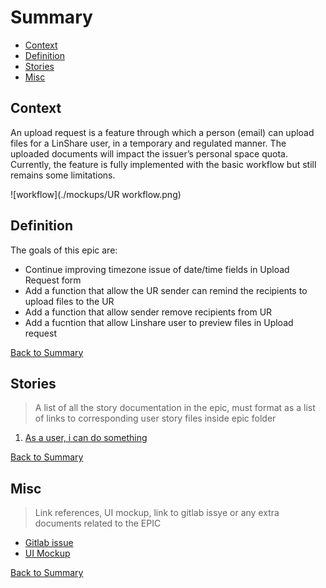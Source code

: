 # Summary

* [Context](#context)
* [Definition](#definition)
* [Stories](#stories)
* [Misc](#misc)

## Context
An upload request is a feature through which a person (email) can upload files for a LinShare user, in a temporary and regulated manner. The uploaded documents will impact the issuer’s personal space quota. 
Currently, the feature is fully implemented with the basic workflow but still remains some limitations. 

![workflow](./mockups/UR workflow.png)
## Definition
The goals of this epic are:
*  Continue improving timezone issue of date/time fields in Upload Request form
*  Add a  function that allow the UR sender can remind the recipients to upload files to the UR 
*  Add a function that allow sender remove  recipients from UR 
*  Add a fucntion that allow Linshare user to preview files in Upload request

[Back to Summary](#summary)
## Stories

> A list of all the story documentation in the epic, must format as a list of links to corresponding user story files inside epic folder

1. [As a user, i can do something](./link-to-the-file.md)

[Back to Summary](#summary)

## Misc

> Link references, UI mockup, link to gitlab issye or any extra documents related to the EPIC

* [Gitlab issue]()
* [UI Mockup]()

[Back to Summary](#summary)
